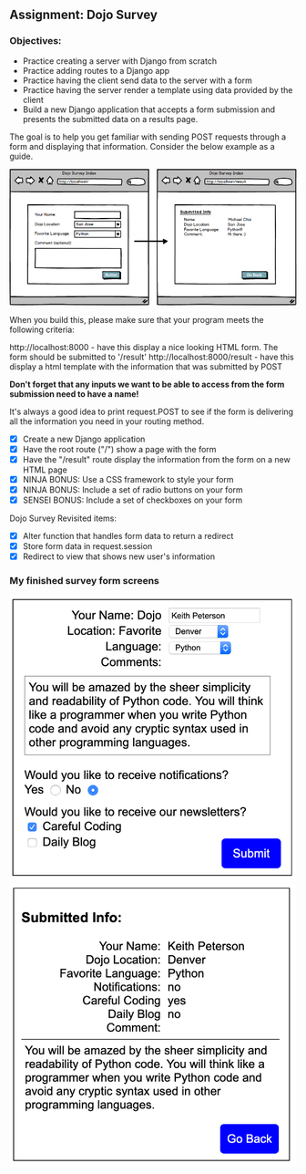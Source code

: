 ## Assignment: Dojo Survey

### Objectives:

- Practice creating a server with Django from scratch
- Practice adding routes to a Django app
- Practice having the client send data to the server with a form
- Practice having the server render a template using data provided by the client
- Build a new Django application that accepts a form submission and presents the submitted data on a results page.

The goal is to help you get familiar with sending POST requests through a form and displaying that information. Consider the below example as a guide.

![Assignment Sketch1](./images/survey-form.png)

When you build this, please make sure that your program meets the following criteria:

http://localhost:8000 - have this display a nice looking HTML form. The form should be submitted to '/result'
http://localhost:8000/result - have this display a html template with the information that was submitted by POST

**Don't forget that any inputs we want to be able to access from the form submission need to have a name!**

It's always a good idea to print request.POST to see if the form is delivering all the information you need in your routing method.

- [x] Create a new Django application
- [x] Have the root route ("/") show a page with the form
- [x] Have the "/result" route display the information from the form on a new HTML page
- [x] NINJA BONUS: Use a CSS framework to style your form
- [x] NINJA BONUS: Include a set of radio buttons on your form
- [x] SENSEI BONUS: Include a set of checkboxes on your form

Dojo Survey Revisited items:

- [x] Alter function that handles form data to return a redirect
- [x] Store form data in request.session
- [x] Redirect to view that shows new user's information

### My finished survey form screens

![My finished survey index form](./images/my_finished_survey1.png)
![My finished survey results form](./images/my_finished_survey2.png)
